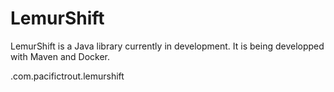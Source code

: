# LemurShift 

LemurShift is a Java library currently in development. It is being developped with Maven and Docker. 

.com.pacifictrout.lemurshift
